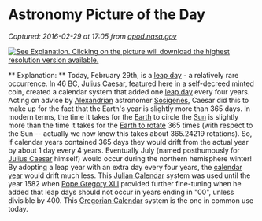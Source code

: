 # Astronomy Picture of the Day

_Captured: 2016-02-29 at 17:05 from [apod.nasa.gov](http://apod.nasa.gov/apod/)_

[ ![See Explanation.  Clicking on the picture will download
 the highest resolution version available.](http://apod.nasa.gov/apod/image/1602/CaesarCoin_Wikipedia_960.jpg)](http://apod.nasa.gov/apod/image/1602/CaesarCoin_Wikipedia_960.jpg)

** Explanation: ** Today, February 29th, is a [leap day](http://scienceworld.wolfram.com/astronomy/LeapDay.html) \- a relatively rare occurrence. In 46 BC, [Julius Caesar](https://en.wikipedia.org/wiki/Julius_Caesar), featured here in a self-decreed minted coin, created a calendar system that added one [leap day](http://scienceworld.wolfram.com/astronomy/LeapYear.html) every four years. Acting on advice by [Alexandrian](http://www.ics.forth.gr/~vsiris/ancient_greeks/hellinistic_period.html) astronomer [Sosigenes](https://en.wikipedia.org/wiki/Sosigenes_of_Alexandria), Caesar did this to make up for the fact that the Earth's year is slightly more than 365 days. In modern terms, the time it takes for the [Earth](http://apod.nasa.gov/apod/ap990131.html) to circle the [Sun](http://apod.nasa.gov/apod/ap000110.html) is slightly more than the time it takes for the [Earth to rotate](http://apod.nasa.gov/apod/ap140319.html) 365 times (with respect to the Sun -- actually we now know this takes about 365.24219 rotations). So, if calendar years contained 365 days they would drift from the actual year by about 1 day every 4 years. Eventually July (named posthumously for [Julius Caesar](http://www.literaturepage.com/read/shakespeare_juliuscaesar.html) himself) would occur during the northern hemisphere winter! By adopting a leap year with an extra day every four years, the [calendar year](http://www2.jpl.nasa.gov/calendar/) would drift much less. This [Julian Calendar](https://en.wikipedia.org/wiki/Julian_calendar) system was used until the year 1582 when [Pope Gregory XIII](http://www.newadvent.org/cathen/07001b.htm) provided further fine-tuning when he added that leap days should not occur in years ending in "00", unless divisible by 400. This [Gregorian Calendar](http://galileo.rice.edu/chron/gregorian.html) system is the one in common use today.
